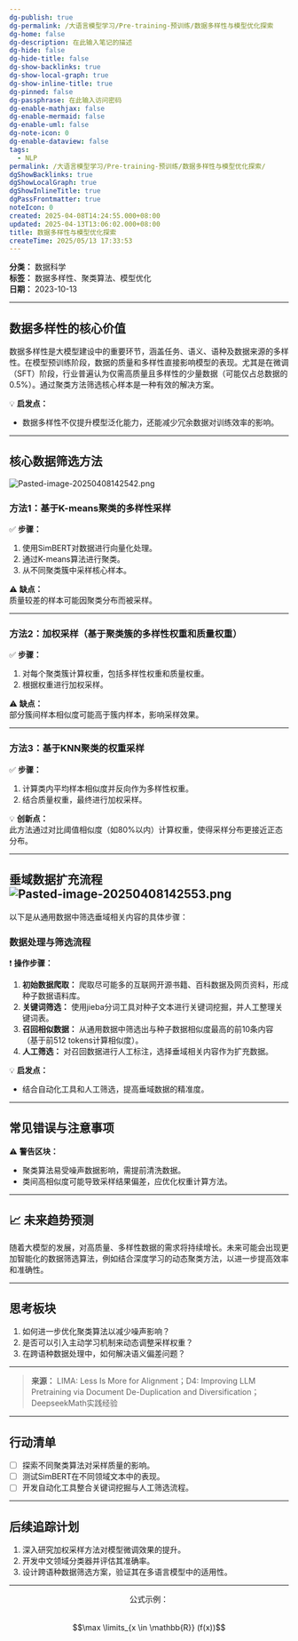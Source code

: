 ```yaml
---
dg-publish: true
dg-permalink: /大语言模型学习/Pre-training-预训练/数据多样性与模型优化探索
dg-home: false
dg-description: 在此输入笔记的描述
dg-hide: false
dg-hide-title: false
dg-show-backlinks: true
dg-show-local-graph: true
dg-show-inline-title: true
dg-pinned: false
dg-passphrase: 在此输入访问密码
dg-enable-mathjax: false
dg-enable-mermaid: false
dg-enable-uml: false
dg-note-icon: 0
dg-enable-dataview: false
tags:
  - NLP
permalink: /大语言模型学习/Pre-training-预训练/数据多样性与模型优化探索/
dgShowBacklinks: true
dgShowLocalGraph: true
dgShowInlineTitle: true
dgPassFrontmatter: true
noteIcon: 0
created: 2025-04-08T14:24:55.000+08:00
updated: 2025-04-13T13:06:02.000+08:00
title: 数据多样性与模型优化探索
createTime: 2025/05/13 17:33:53
---
```




**分类：** 数据科学  
**标签：** 数据多样性、聚类算法、模型优化  
**日期：** 2023-10-13  

---



## 数据多样性的核心价值
数据多样性是大模型建设中的重要环节，涵盖任务、语义、语种及数据来源的多样性。在模型预训练阶段，数据的质量和多样性直接影响模型的表现。尤其是在微调（SFT）阶段，行业普遍认为仅需高质量且多样性的少量数据（可能仅占总数据的0.5%）。通过聚类方法筛选核心样本是一种有效的解决方案。

💡 **启发点：**  
- 数据多样性不仅提升模型泛化能力，还能减少冗余数据对训练效率的影响。

---



## 核心数据筛选方法
![Pasted-image-20250408142542.png](/img/user/%E9%99%84%E4%BB%B6/Pasted%20image%2020250408142542.png)

### 方法1：基于K-means聚类的多样性采样  
✅ **步骤：**  
1. 使用SimBERT对数据进行向量化处理。  
2. 通过K-means算法进行聚类。  
3. 从不同聚类簇中采样核心样本。  

⚠ **缺点：**  
质量较差的样本可能因聚类分布而被采样。

---


### 方法2：加权采样（基于聚类簇的多样性权重和质量权重）  
✅ **步骤：**  
1. 对每个聚类簇计算权重，包括多样性权重和质量权重。  
2. 根据权重进行加权采样。  

⚠ **缺点：**  
部分簇间样本相似度可能高于簇内样本，影响采样效果。

---


### 方法3：基于KNN聚类的权重采样  
✅ **步骤：**  
1. 计算类内平均样本相似度并反向作为多样性权重。  
2. 结合质量权重，最终进行加权采样。  

💡 **创新点：**  
此方法通过对比阈值相似度（如80%以内）计算权重，使得采样分布更接近正态分布。

---



## 垂域数据扩充流程![Pasted-image-20250408142553.png](/img/user/%E9%99%84%E4%BB%B6/Pasted%20image%2020250408142553.png)
以下是从通用数据中筛选垂域相关内容的具体步骤：

### 数据处理与筛选流程  
❗ **操作步骤：**  
1. **初始数据爬取：** 爬取尽可能多的互联网开源书籍、百科数据及网页资料，形成种子数据语料库。  
2. **关键词筛选：** 使用jieba分词工具对种子文本进行关键词挖掘，并人工整理关键词表。  
3. **召回相似数据：** 从通用数据中筛选出与种子数据相似度最高的前10条内容（基于前512 tokens计算相似度）。  
4. **人工筛选：** 对召回数据进行人工标注，选择垂域相关内容作为扩充数据。  

💡 **启发点：**  
- 结合自动化工具和人工筛选，提高垂域数据的精准度。

---



## 常见错误与注意事项
⚠ **警告区块：**  
- 聚类算法易受噪声数据影响，需提前清洗数据。  
- 类间高相似度可能导致采样结果偏差，应优化权重计算方法。

---



## 📈 未来趋势预测
随着大模型的发展，对高质量、多样性数据的需求将持续增长。未来可能会出现更加智能化的数据筛选算法，例如结合深度学习的动态聚类方法，以进一步提高效率和准确性。

---



## 思考板块
1. 如何进一步优化聚类算法以减少噪声影响？  
2. 是否可以引入主动学习机制来动态调整采样权重？  
3. 在跨语种数据处理中，如何解决语义偏差问题？

---

> **来源：** LIMA: Less Is More for Alignment；D4: Improving LLM Pretraining via Document De-Duplication and Diversification；DeepseekMath实践经验  

---



## 行动清单
- [ ] 探索不同聚类算法对采样质量的影响。  
- [ ] 测试SimBERT在不同领域文本中的表现。  
- [ ] 开发自动化工具整合关键词挖掘与人工筛选流程。  

---



## 后续追踪计划
1. 深入研究加权采样方法对模型微调效果的提升。  
2. 开发中文领域分类器并评估其准确率。  
3. 设计跨语种数据筛选方案，验证其在多语言模型中的适用性。  

---

$$\text{公式示例：}$$  
$$\max \limits_{x \in \mathbb{R}} (f(x))$$

